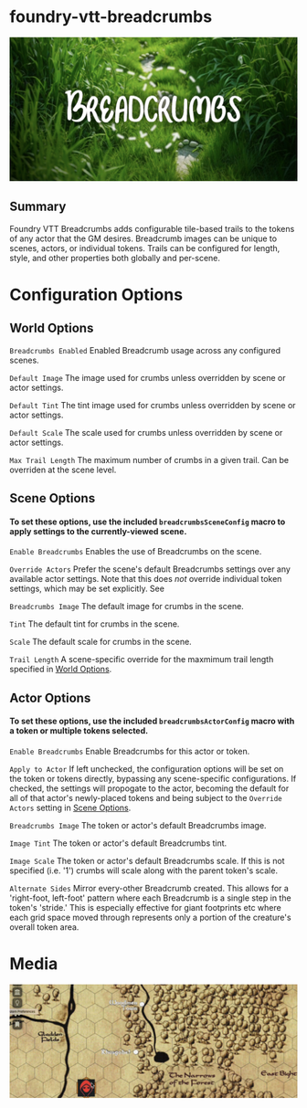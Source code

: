 # foundry-vtt-breadcrumbs

![Foundry VTT Breadcrumbs](artwork/module/breadcrumbs-cover.png)

## Summary
Foundry VTT Breadcrumbs adds configurable tile-based trails to the tokens of any actor that the GM desires. Breadcrumb images can be unique to scenes, actors, or individual tokens. Trails can be configured for length, style, and other properties both globally and per-scene.

# Configuration Options
## <a name="world-options"></a>World Options
`Breadcrumbs Enabled` Enabled Breadcrumb usage across any configured scenes.

`Default Image` The image used for crumbs unless overridden by scene or actor settings.

`Default Tint` The tint image used for crumbs unless overridden by scene or actor settings.

`Default Scale` The scale used for crumbs unless overridden by scene or actor settings.

`Max Trail Length` The maximum number of crumbs in a given trail. Can be overriden at the scene level.

## <a name="scene-options"></a>Scene Options
#### To set these options, use the included `breadcrumbsSceneConfig` macro to apply settings to the currently-viewed scene.

`Enable Breadcrumbs` Enables the use of Breadcrumbs on the scene.

`Override Actors` Prefer the scene's default Breadcrumbs settings over any available actor settings. Note that this does _not_ override individual token settings, which may be set explicitly. See 

`Breadcrumbs Image` The default image for crumbs in the scene.

`Tint` The default tint for crumbs in the scene.

`Scale` The default scale for crumbs in the scene.

`Trail Length` A scene-specific override for the maxmimum trail length specified in [World Options](#world-options).

## <a name="actor-options"></a>Actor Options
#### To set these options, use the included `breadcrumbsActorConfig` macro with a token or multiple tokens selected.

`Enable Breadcrumbs` Enable Breadcrumbs for this actor or token.

`Apply to Actor` If left unchecked, the configuration options will be set on the token or tokens directly, bypassing any scene-specific configurations. If checked, the settings will propogate to the actor, becoming the default for all of that actor's newly-placed tokens and being subject to the `Override Actors` setting in [Scene Options](#scene-options).

`Breadcrumbs Image` The token or actor's default Breadcrumbs image.

`Image Tint` The token or actor's default Breadcrumbs tint.

`Image Scale` The token or actor's default Breadcrumbs scale. If this is not specified (i.e. '1') crumbs will scale along with the parent token's scale.

`Alternate Sides` Mirror every-other Breadcrumb created. This allows for a 'right-foot, left-foot' pattern where each Breadcrumb is a single step in the token's 'stride.' This is especially effective for giant footprints etc where each grid space moved through represents only a portion of the creature's overall token area.

# Media
![Hex Crawls](artwork/module/breadcrumbs-hex.gif)